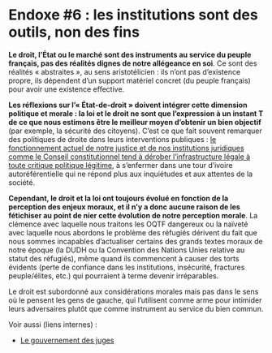 # Endoxe #6 : les institutions sont des outils, non des fins

**Le droit, l’État ou le marché sont des instruments au service du peuple français, pas des réalités dignes de notre allégeance en soi**. Ce sont des réalités « abstraites », au sens aristotélicien : ils n’ont pas d’existence propre, ils dépendent d’un support matériel concret (du peuple français) pour avoir une existence effective.

**Les réflexions sur l’« État-de-droit » doivent intégrer cette dimension politique et morale : la loi et le droit ne sont que l’expression à un instant T de ce que nous estimons être le meilleur moyen d’obtenir un bien objectif** (par exemple, la sécurité des citoyens). C’est ce que fait souvent remarquer des politiques de droite dans leurs interventions publiques : [le fonctionnement actuel de notre justice et de nos institutions juridiques comme le Conseil constitutionnel tend à dérober l’infrastructure légale à toute critique politique légitime](../droit-et-institutions/le-gouvernement-des-juges.md), à s’enfermer dans une tour d’ivoire autoréférentielle qui ne répond plus aux inquiétudes et aux attentes de la société.

**Cependant, le droit et la loi ont toujours évolué en fonction de la perception des enjeux moraux, et il n’y a donc aucune raison de les fétichiser au point de nier cette évolution de notre perception morale**. La clémence avec laquelle nous traitons les OQTF dangereux ou la naïveté avec laquelle nous abordons le problème des réfugiés dérivent du fait que nous sommes incapables d’actualiser certains des grands textes moraux de notre époque (la DUDH ou la Convention des Nations Unies relative au statut des réfugiés), même quand ils commencent à causer des torts évidents (perte de confiance dans les institutions, insécurité, fractures peuple/élites, etc.) qui pourraient à terme devenir irréparables.

Le droit est subordonné aux considérations morales mais pas dans le sens où le pensent les gens de gauche, qui l’utilisent comme arme pour intimider leurs adversaires plutôt que comme instrument au service du bien commun.



Voir aussi (liens internes) :

* [Le gouvernement des juges](../droit-et-institutions/le-gouvernement-des-juges.md)

